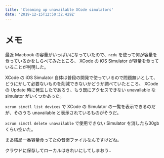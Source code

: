 ```yaml
---
title: 'Cleaning up unavailable XCode simulators'
date: '2019-12-15T12:50:32.429Z'
---
```


# メモ

最近 Macbook の容量がいっぱいになっていたので、`ncdu` を使って何が容量を食っているかをしらべてみたところ、
XCode の iOS Simulator が容量を食っていることが判明した。

XCode の iOS Simulator 自体は普段の開発で使っているので問題無いとして、どうにかして必要ないものを削減できないかどうか調べていたところ、
XCode の Update 時に発生したであろう、もう既にアクセスできない unavailable な simulator がいくつかあった。

`xcrun simctl list devices` で XCode の Simulator の一覧を表示できるのだが、そのうち unavailable と表示されているものがそうだ。

`xcrun simctl delete unavailable` で使用できない Simulator を消したら30gbくらい空いた。

まあ結局一番容量食ってたの音楽ファイルなんですけどね。

クラウドに保存してローカルはきれいにしてしまおう‥
